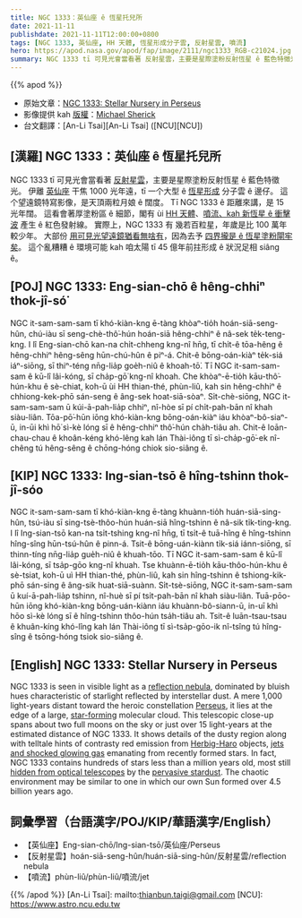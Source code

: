 ```yaml
---
title: NGC 1333：英仙座 ê 恆星托兒所
date: 2021-11-11
publishdate: 2021-11-11T12:00:00+0800
tags: [NGC 1333, 英仙座, HH 天體, 恆星形成分子雲, 反射星雲, 噴流]
hero: https://apod.nasa.gov/apod/fap/image/2111/ngc1333_RGB-c21024.jpg
summary: NGC 1333 tī 可見光會當看著 反射星雲，主要是星際塗粉反射恆星 ê 藍色特徵光。
---
```


{{% apod %}}

- 原始文章：[NGC 1333: Stellar Nursery in Perseus](https://apod.nasa.gov/apod/ap211111.html)
- 影像提供 kah [版權][copyright]：[Michael Sherick](mailto:FirstnameLastname@yahoo.com)
- 台文翻譯：[An-Li Tsai][An-Li Tsai] ([NCU][NCU])

## [漢羅] NGC 1333：英仙座 ê 恆星托兒所
NGC 1333 tī 可見光會當看著 [反射星雲][reflection nebula]，主要是星際塗粉反射恆星 ê 藍色特徵光。
伊離 [英仙座][Perseus] 干焦 1000 光年遠，tī 一个大型 ê [恆星形成][star-forming] 分子雲 ê 邊仔。
這个望遠鏡特寫影像，是天頂兩粒月娘 ê 闊度。
Tī NGC 1333 ê 距離來講，是 15 光年闊。
這看會著厚塗粉區 ê 細節，閣有 ùi [HH 天體][Herbig-Haro]、[噴流、kah 新恆星 ê 衝擊波][jets and shocked glowing gas] 產生 ê 紅色發射線。
實際上，NGC 1333 有 幾若百粒星，年歲是比 100 萬年較少年。
大部份 [用可見光望遠鏡猶看無啥有][hidden from optical telescopes]，因為去予 [四界攏是 ê 恆星塗粉閘牢矣][pervasive stardust t]。
這个亂糟糟 ê 環境可能 kah 咱太陽 tī 45 億年前拄形成 ê 狀況足相 siâng ê。


## [POJ] NGC 1333: Eng-sian-chō ê hêng-chhiⁿ thok-jî-só͘
NGC it-sam-sam-sam tī khó-kiàn-kng ē-tàng khòaⁿ-tio̍h hoán-siā-seng-hûn, chú-iàu sī seng-chè-thô͘-hún hoán-siā hêng-chhiⁿ ê nâ-sek te̍k-teng-kng.
I lî Eng-sian-chō kan-na chi̍t-chheng kng-nî hn̄g, tī chi̍t-ê tōa-hêng ê hêng-chhiⁿ hêng-sêng hūn-chú-hûn ê piⁿ-á.
Chit-ê bōng-oán-kiàⁿ te̍k-siá iáⁿ-siōng, sī thiⁿ-téng nn̄g-lia̍p goe̍h-niû ê khoah-tō͘.
Tī NGC it-sam-sam-sam ê kū-lî lâi-kóng, sī cha̍p-gō͘ kng-nî khoah.
Che khòaⁿ-ē-tio̍h kāu-thô͘-hún-khu ê sè-chiat, koh-ū ùi HH thian-thé, phùn-liû, kah sin hêng-chhiⁿ ê chhiong-kek-phō sán-seng ê âng-sek hoat-siā-sòaⁿ.
Si̍t-chè-siōng, NGC it-sam-sam-sam ū kúi-ā-pah-lia̍p chhiⁿ, nî-hòe sī pí chi̍t-pah-bān nî khah siàu-liân.
Tōa-pō͘-hūn iōng khó-kiàn-kng bōng-oán-kiàⁿ iáu khòaⁿ-bô-siaⁿ-ū, in-ūi khì hō͘ sì-kè lóng sī ê hêng-chhiⁿ thô͘-hún cha̍h-tiâu ah.
Chit-ê loān-chau-chau ê khoân-kéng khó-lêng kah lán Thài-iông tī sì-cha̍p-gō͘-ek nî-chêng tú hêng-sêng ê chōng-hóng chiok sio-siâng ê.


## [KIP] NGC 1333: Ing-sian-tsō ê hîng-tshinn thok-jî-sóo
NGC it-sam-sam-sam tī khó-kiàn-kng ē-tàng khuànn-tio̍h huán-siā-sing-hûn, tsú-iàu sī sing-tsè-thôo-hún huán-siā hîng-tshinn ê nâ-sik ti̍k-ting-kng.
I lî Ing-sian-tsō kan-na tsi̍t-tshing kng-nî hn̄g, tī tsi̍t-ê tuā-hîng ê hîng-tshinn hîng-sîng hūn-tsú-hûn ê pinn-á.
Tsit-ê bōng-uán-kiànn ti̍k-siá iánn-siōng, sī thinn-tíng nn̄g-lia̍p gue̍h-niû ê khuah-tōo.
Tī NGC it-sam-sam-sam ê kū-lî lâi-kóng, sī tsa̍p-gōo kng-nî khuah.
Tse khuànn-ē-tio̍h kāu-thôo-hún-khu ê sè-tsiat, koh-ū uì HH thian-thé, phùn-liû, kah sin hîng-tshinn ê tshiong-kik-phō sán-sing ê âng-sik huat-siā-suànn.
Si̍t-tsè-siōng, NGC it-sam-sam-sam ū kuí-ā-pah-lia̍p tshinn, nî-huè sī pí tsi̍t-pah-bān nî khah siàu-liân.
Tuā-pōo-hūn iōng khó-kiàn-kng bōng-uán-kiànn iáu khuànn-bô-siann-ū, in-uī khì hōo sì-kè lóng sī ê hîng-tshinn thôo-hún tsa̍h-tiâu ah.
Tsit-ê luān-tsau-tsau ê khuân-kíng khó-lîng kah lán Thài-iông tī sì-tsa̍p-gōo-ik nî-tsîng tú hîng-sîng ê tsōng-hóng tsiok sio-siâng ê.

## [English] NGC 1333: Stellar Nursery in Perseus
NGC 1333 is seen in visible light as a [reflection nebula][reflection nebula], dominated by bluish hues characteristic of starlight reflected by interstellar dust.
A mere 1,000 light-years distant toward the heroic constellation [Perseus][Perseus], it lies at the edge of a large, [star-forming][star-forming] molecular cloud.
This telescopic close-up spans about two full moons on the sky or just over 15 light-years at the estimated distance of NGC 1333.
It shows details of the dusty region along with telltale hints of contrasty red emission from [Herbig-Haro][Herbig-Haro] objects, [jets and shocked glowing gas][jets and shocked glowing gas] emanating from recently formed stars.
In fact, NGC 1333 contains hundreds of stars less than a million years old, most still [hidden from optical telescopes][hidden from optical telescopes] by the [pervasive stardust][pervasive stardust e].
The chaotic environment may be similar to one in which our own Sun formed over 4.5 billion years ago.

## 詞彙學習（台語漢字/POJ/KIP/華語漢字/English）
- 【英仙座】Eng-sian-chō/Ing-sian-tsō/英仙座/Perseus
- 【反射星雲】hoán-siā-seng-hûn/huán-siā-sing-hûn/反射星雲/reflection nebula
- 【噴流】phùn-liû/phùn-liû/噴流/jet

{{% /apod %}}
[An-Li Tsai]: mailto:thianbun.taigi@gmail.com
[NCU]: https://www.astro.ncu.edu.tw

[copyright]: https://apod.nasa.gov/apod/fap/lib/about_apod.html#srapply

[reflection nebula]:http://astronomy.swin.edu.au/cms/astro/cosmos/R/Reflection+Nebula
[Perseus]:http://www.hawastsoc.org/deepsky/per/index.html
[star-forming]:http://loke.as.arizona.edu/~ckulesa/research/overview.html
[Herbig-Haro]:http://en.wikipedia.org/wiki/Herbig-Haro_object#Discovery_and_history_of_observations
[jets and shocked glowing gas]:https://apod.nasa.gov/apod/ap140204.html
[hidden from optical telescopes]:http://www.spitzer.caltech.edu/news/224-ssc2005-24-Beautiful-Chaos-of-Star-Birth
[pervasive stardust e]:https://apod.nasa.gov/apod/ap210318.html
[pervasive stardust t]:https://apod.tw/daily/20210318/
